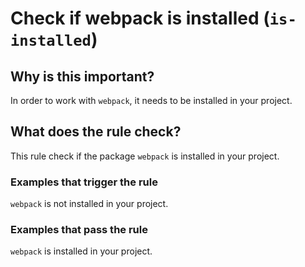 # Check if webpack is installed (`is-installed`)

## Why is this important?

In order to work with `webpack`, it needs to be installed in your project.

## What does the rule check?

This rule check if the package `webpack` is installed in your project.

### Examples that **trigger** the rule

`webpack` is not installed in your project.

### Examples that **pass** the rule

`webpack` is installed in your project.
